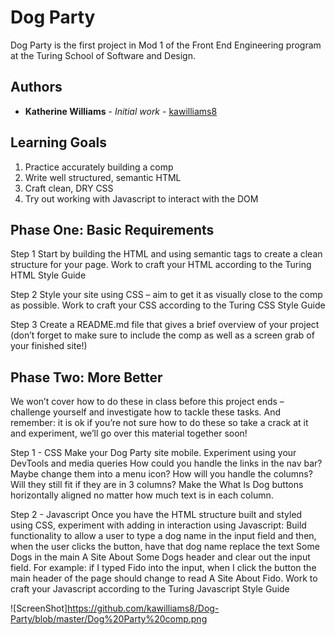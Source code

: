 # Dog Party

Dog Party is the first project in Mod 1 of the Front End Engineering program at the Turing School of Software and Design.

## Authors

* **Katherine Williams** - *Initial work* - [kawilliams8](https://github.com/kawilliams8)

## Learning Goals
1. Practice accurately building a comp
1. Write well structured, semantic HTML
1. Craft clean, DRY CSS
1. Try out working with Javascript to interact with the DOM

## Phase One: Basic Requirements
Step 1
Start by building the HTML and using semantic tags to create a clean structure for your page. Work to craft your HTML according to the Turing HTML Style Guide

Step 2
Style your site using CSS – aim to get it as visually close to the comp as possible. Work to craft your CSS according to the Turing CSS Style Guide

Step 3
Create a README.md file that gives a brief overview of your project (don’t forget to make sure to include the comp as well as a screen grab of your finished site!)

## Phase Two: More Better
We won’t cover how to do these in class before this project ends – challenge yourself and investigate how to tackle these tasks. And remember: it is ok if you’re not sure how to do these so take a crack at it and experiment, we’ll go over this material together soon!

Step 1 - CSS
Make your Dog Party site mobile. Experiment using your DevTools and media queries
How could you handle the links in the nav bar? Maybe change them into a menu icon?
How will you handle the columns? Will they still fit if they are in 3 columns?
Make the What Is Dog buttons horizontally aligned no matter how much text is in each column.

Step 2 - Javascript
Once you have the HTML structure built and styled using CSS, experiment with adding in interaction using Javascript: Build functionality to allow a user to type a dog name in the input field and then, when the user clicks the button, have that dog name replace the text Some Dogs in the main A Site About Some Dogs header and clear out the input field. For example: if I typed Fido into the input, when I click the button the main header of the page should change to read A Site About Fido.
Work to craft your Javascript according to the Turing Javascript Style Guide

![ScreenShot]https://github.com/kawilliams8/Dog-Party/blob/master/Dog%20Party%20comp.png

